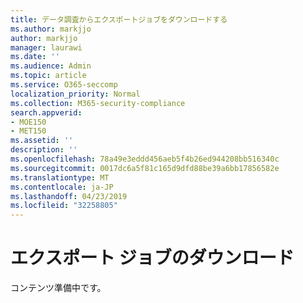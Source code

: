 ```yaml
---
title: データ調査からエクスポートジョブをダウンロードする
ms.author: markjjo
author: markjjo
manager: laurawi
ms.date: ''
ms.audience: Admin
ms.topic: article
ms.service: O365-seccomp
localization_priority: Normal
ms.collection: M365-security-compliance
search.appverid:
- MOE150
- MET150
ms.assetid: ''
description: ''
ms.openlocfilehash: 78a49e3eddd456aeb5f4b26ed944208bb516340c
ms.sourcegitcommit: 0017dc6a5f81c165d9dfd88be39a6bb17856582e
ms.translationtype: MT
ms.contentlocale: ja-JP
ms.lasthandoff: 04/23/2019
ms.locfileid: "32258805"
---
```

# <a name="download-export-jobs"></a>エクスポート ジョブのダウンロード

コンテンツ準備中です。